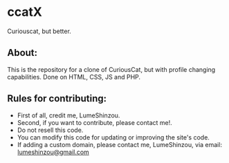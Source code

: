# ccatX
Curiouscat, but better.

## About:

This is the repository for a clone of CuriousCat, but with profile changing capabilities.
Done on HTML, CSS, JS and PHP.

## Rules for contributing:
- First of all, credit me, LumeShinzou.
- Second, if you want to contribute, please contact me!.
- Do not resell this code.
- You can modify this code for updating or improving the site's code.
- If adding a custom domain, please contact me, LumeShinzou, via email: lumeshinzou@gmail.com
